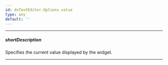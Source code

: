 ```yaml
---
id: dxTextEditor.Options.value
type: any
default: ''
---
```

---
##### shortDescription
Specifies the current value displayed by the widget.

---
